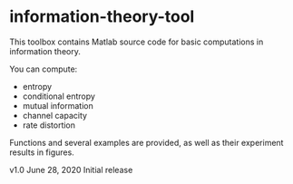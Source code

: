 # information-theory-tool
This toolbox contains Matlab source code for basic computations in information theory.

You can compute: 

-   entropy 
-   conditional entropy 
-   mutual information 
-   channel capacity 
-   rate distortion

Functions and several examples are provided, as well as their experiment results in figures.


                                                                                                                               
                                                                                                                                        
v1.0    June 28, 2020   Initial release

